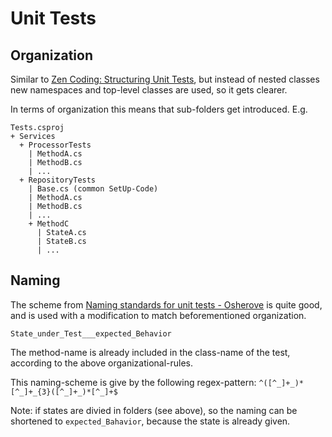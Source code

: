 ﻿# Unit Tests

## Organization

Similar to [Zen Coding: Structuring Unit Tests](http://zendeveloper.blogspot.co.at/2012/01/structuring-unit-tests.html),
but instead of nested classes new namespaces and top-level classes are used, so it gets clearer.

In terms of organization this means that sub-folders get introduced. E.g.
```
Tests.csproj
+ Services
  + ProcessorTests
    | MethodA.cs
    | MethodB.cs
    | ...
  + RepositoryTests
    | Base.cs (common SetUp-Code)
    | MethodA.cs
    | MethodB.cs
    | ...
    + MethodC
      | StateA.cs
      | StateB.cs
      | ...
```

## Naming

The scheme from [Naming standards for unit tests - Osherove](http://osherove.com/blog/2005/4/3/naming-standards-for-unit-tests.html) 
is quite good, and is used with a modification to match beforementioned organization.

`State_under_Test___expected_Behavior` 

The method-name is already included in the class-name of the test, according to the above organizational-rules.

This naming-scheme is give by the following regex-pattern: `^([^_]+_)*[^_]+_{3}([^_]+_)*[^_]+$`

Note: if states are divied in folders (see above), so the naming can be shortened to `expected_Bahavior`, because the state is already given.
